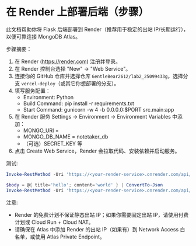# 在 Render 上部署后端（步骤）

此文档帮助你将 Flask 后端部署到 Render（推荐用于稳定的出站 IP/长期运行），以便可靠连接 MongoDB Atlas。

步骤摘要：
1. 在 Render (https://render.com) 注册并登录。
2. 在 Render 控制台选择 "New" -> "Web Service"。
3. 连接你的 GitHub 仓库并选择仓库 `GentleBear2612/lab2_25099433g`，选择分支 `vercel-deploy`（或其它你想部署的分支）。
4. 填写服务配置：
   - Environment: Python
   - Build Command: pip install -r requirements.txt
   - Start Command: gunicorn -w 4 -b 0.0.0.0:$PORT src.main:app
5. 在 Render 服务 Settings -> Environment -> Environment Variables 中添加：
   - MONGO_URI = <your Atlas connection string>
   - MONGO_DB_NAME = notetaker_db
   - （可选）SECRET_KEY 等
6. 点击 Create Web Service，Render 会拉取代码、安装依赖并启动服务。

测试:
```powershell
Invoke-RestMethod -Uri 'https://<your-render-service>.onrender.com/api/notes' -Method GET

$body = @{ title='hello'; content='world' } | ConvertTo-Json
Invoke-RestMethod -Uri 'https://<your-render-service>.onrender.com/api/notes' -Method POST -Body $body -ContentType 'application/json'
```

注意:
- Render 的免费计划不保证静态出站 IP；如果你需要固定出站 IP，请使用付费计划或 Cloud Run + Cloud NAT。
- 请确保在 Atlas 中添加 Render 的出站 IP（如果有）到 Network Access 白名单，或使用 Atlas Private Endpoint。
